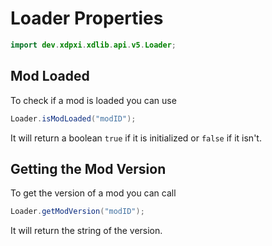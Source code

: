 # Loader Properties

```java
import dev.xdpxi.xdlib.api.v5.Loader;
```

## Mod Loaded

To check if a mod is loaded you can use

```java
Loader.isModLoaded("modID");
```

It will return a boolean `true` if it is initialized or `false` if it isn't.

## Getting the Mod Version

To get the version of a mod you can call

```java
Loader.getModVersion("modID");
```

It will return the string of the version.